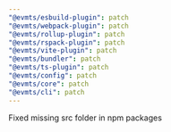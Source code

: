 ```yaml
---
"@evmts/esbuild-plugin": patch
"@evmts/webpack-plugin": patch
"@evmts/rollup-plugin": patch
"@evmts/rspack-plugin": patch
"@evmts/vite-plugin": patch
"@evmts/bundler": patch
"@evmts/ts-plugin": patch
"@evmts/config": patch
"@evmts/core": patch
"@evmts/cli": patch
---
```


Fixed missing src folder in npm packages
